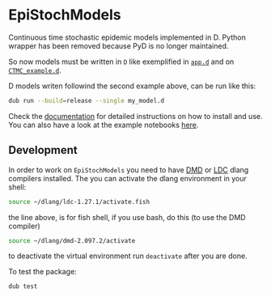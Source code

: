 # EpiStochModels
Continuous time stochastic epidemic models implemented in D. Python wrapper has been removed because PyD is no longer maintained.

So now models must be written in `D` like exemplified in [`app.d`](source/app.d) and on [`CTMC_example.d`](docs/CTMC_example.d).  

D models writen followind the second example above, can be run like this:

```bash
dub run --build=release --single my_model.d
```

Check the [documentation](https://epistochmodels.readthedocs.io/en/latest/) for detailed instructions on how to install and use. You can also have a look at the example notebooks [here](docs/notebooks).


## Development

In order to work on `EpiStochModels` you need to have [DMD](https://dlang.org/download.html#dmd) or [LDC](https://github.com/ldc-developers/ldc#installation) dlang compilers installed. The you can activate the dlang environment in your shell:

```bash
source ~/dlang/ldc-1.27.1/activate.fish
```
the line above, is for fish shell, if you use bash, do this (to use the DMD compiler)

```bash
source ~/dlang/dmd-2.097.2/activate 
```

to deactivate the virtual environment run `deactivate` after you are done.

To test the package:

```bash
dub test
```

